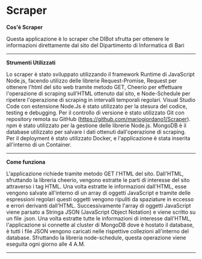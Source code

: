 # Scraper
**Cos'è Scraper**

Questa applicazione è lo scraper che DIBot sfrutta per ottenere le informazioni direttamente dal sito del Dipartimento di Informatica di Bari
****
**Strumenti Utilizzati**

Lo scraper è stato sviluppato utilizzando il framework Runtime di JavaScript Node.js, facendo utilizzo delle librerie Request-Promise, Request per ottenere l'html del sito web tramite metodo GET, Cheerio per effettuare l'operazione di scraping sull'HTML ottenuto dal sito, e Node-Schedule per ripetere l'operazione di scraping in intervalli temporali regolari. 
Visual Studio Code con estensione Node.Js è stato utilizzato per la stesura del codice, testing e debugging. Per il controllo di versione è stato utilizzato Git con repository remota su GitHub (https://github.com/mariogiordano1/Scraper). npm è stato utilizzato per la gestione delle librerie Node.js. MongoDB è il database utilizzato per salvare i dati ottenuti dall'operazione di scraping. Per il deployment è stato utilizzato Docker, e l'applicazione è stata inserita all'interno di un Container.
****
**Come funziona**

L'applicazione richiede tramite metodo GET l'HTML del sito. Dall'HTML, sfruttando la libreria cheerio, vengono estratte le parti di interesse del sito attraverso i tag HTML.
Una volta estratte le informazioni dall'HTML, esse vengono salvate all'interno di un array di oggetti JavaScript e tramite delle espressioni regolari questi oggetti vengono ripuliti da spaziature in eccesso e errori derivanti dall'HTML. Successivamente l'array di oggetti JavaScript viene parsato a Stringa JSON (JavaScript Object Notation) e viene scritto su un file .json. Una volta estratte tutte le informazioni di interesse dall'HTML, l'applicazione si connette al cluster di MongoDB dove è hostato il database, è tutti i file JSON vengono caricati nelle rispettive collezioni all'interno del database. Sfruttando la libreria node-schedule, questa operazione viene eseguita ogni giorno alle 4 A.M.
****
